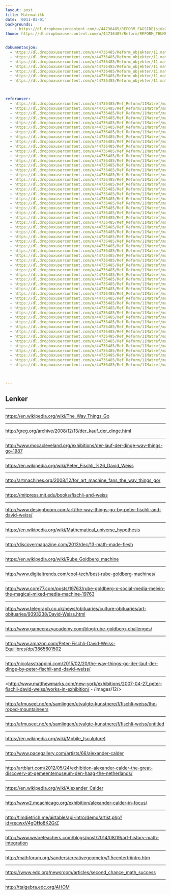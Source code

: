 ```yaml
---
layout: post
title: Matematikk
date: '0011-01-01'
backgrounds:
    - https://dl.dropboxusercontent.com/u/44736485/REFORM_FAGSIDE(side2)/11.Matematikk2m.jpg
thumb: https://dl.dropboxusercontent.com/u/44736485/Reform/REFORM_THUMBNAILS/11.Matematikk.jpg


dokumentasjon:
  - https://dl.dropboxusercontent.com/u/44736485/Reform_objekter/11.mat1.jpg
  - https://dl.dropboxusercontent.com/u/44736485/Reform_objekter/11.mat2.jpg
  - https://dl.dropboxusercontent.com/u/44736485/Reform_objekter/11.mat3.jpg
  - https://dl.dropboxusercontent.com/u/44736485/Reform_objekter/11.mat4.jpg
  - https://dl.dropboxusercontent.com/u/44736485/Reform_objekter/11.mat5.jpg
  - https://dl.dropboxusercontent.com/u/44736485/Reform_objekter/11.mat6.jpg
  - https://dl.dropboxusercontent.com/u/44736485/Reform_objekter/11.mat7.jpg



referanser:
  - https://dl.dropboxusercontent.com/u/44736485/Ref_Reform/11Matref/matref01.jpg
  - https://dl.dropboxusercontent.com/u/44736485/Ref_Reform/11Matref/matref02.jpg
  - https://dl.dropboxusercontent.com/u/44736485/Ref_Reform/11Matref/matref03.jpg
  - https://dl.dropboxusercontent.com/u/44736485/Ref_Reform/11Matref/matref04.jpg
  - https://dl.dropboxusercontent.com/u/44736485/Ref_Reform/11Matref/matref05.jpg
  - https://dl.dropboxusercontent.com/u/44736485/Ref_Reform/11Matref/matref06.jpg
  - https://dl.dropboxusercontent.com/u/44736485/Ref_Reform/11Matref/matref08.jpg
  - https://dl.dropboxusercontent.com/u/44736485/Ref_Reform/11Matref/matref09.jpg
  - https://dl.dropboxusercontent.com/u/44736485/Ref_Reform/11Matref/matref10.jpg
  - https://dl.dropboxusercontent.com/u/44736485/Ref_Reform/11Matref/matref11.jpg
  - https://dl.dropboxusercontent.com/u/44736485/Ref_Reform/11Matref/matref12.jpg
  - https://dl.dropboxusercontent.com/u/44736485/Ref_Reform/11Matref/matref13.jpg
  - https://dl.dropboxusercontent.com/u/44736485/Ref_Reform/11Matref/matref14.jpg
  - https://dl.dropboxusercontent.com/u/44736485/Ref_Reform/11Matref/matref14b.jpg
  - https://dl.dropboxusercontent.com/u/44736485/Ref_Reform/11Matref/matref15.jpg
  - https://dl.dropboxusercontent.com/u/44736485/Ref_Reform/11Matref/matref16.jpg
  - https://dl.dropboxusercontent.com/u/44736485/Ref_Reform/11Matref/matref17.jpg
  - https://dl.dropboxusercontent.com/u/44736485/Ref_Reform/11Matref/matref18.jpg
  - https://dl.dropboxusercontent.com/u/44736485/Ref_Reform/11Matref/matref19.jpg
  - https://dl.dropboxusercontent.com/u/44736485/Ref_Reform/11Matref/matref20.jpg
  - https://dl.dropboxusercontent.com/u/44736485/Ref_Reform/11Matref/matref21.jpg
  - https://dl.dropboxusercontent.com/u/44736485/Ref_Reform/11Matref/matref23.jpg
  - https://dl.dropboxusercontent.com/u/44736485/Ref_Reform/11Matref/matref24.jpg
  - https://dl.dropboxusercontent.com/u/44736485/Ref_Reform/11Matref/matref25.jpg
  - https://dl.dropboxusercontent.com/u/44736485/Ref_Reform/11Matref/matref26.jpg
  - https://dl.dropboxusercontent.com/u/44736485/Ref_Reform/11Matref/matref27.jpg
  - https://dl.dropboxusercontent.com/u/44736485/Ref_Reform/11Matref/matref27b.jpg
  - https://dl.dropboxusercontent.com/u/44736485/Ref_Reform/11Matref/matref28.jpg
  - https://dl.dropboxusercontent.com/u/44736485/Ref_Reform/11Matref/matref29.jpg
  - https://dl.dropboxusercontent.com/u/44736485/Ref_Reform/11Matref/matref29b.jpg
  - https://dl.dropboxusercontent.com/u/44736485/Ref_Reform/11Matref/matref30.jpg
  - https://dl.dropboxusercontent.com/u/44736485/Ref_Reform/11Matref/matref30b.jpg
  - https://dl.dropboxusercontent.com/u/44736485/Ref_Reform/11Matref/matref30c.jpg
  - https://dl.dropboxusercontent.com/u/44736485/Ref_Reform/11Matref/matref30d.jpg
  - https://dl.dropboxusercontent.com/u/44736485/Ref_Reform/11Matref/matref31.jpg
  - https://dl.dropboxusercontent.com/u/44736485/Ref_Reform/11Matref/matref32.jpg
  - https://dl.dropboxusercontent.com/u/44736485/Ref_Reform/11Matref/matref32b.jpg
  - https://dl.dropboxusercontent.com/u/44736485/Ref_Reform/11Matref/matref32c.jpg
  - https://dl.dropboxusercontent.com/u/44736485/Ref_Reform/11Matref/matref33.jpg
  - https://dl.dropboxusercontent.com/u/44736485/Ref_Reform/11Matref/matref34.jpg
  - https://dl.dropboxusercontent.com/u/44736485/Ref_Reform/11Matref/matref36.jpg
  - https://dl.dropboxusercontent.com/u/44736485/Ref_Reform/11Matref/matref37.jpg
  - https://dl.dropboxusercontent.com/u/44736485/Ref_Reform/11Matref/matref38.jpg
  - https://dl.dropboxusercontent.com/u/44736485/Ref_Reform/11Matref/matref39.jpg
  - https://dl.dropboxusercontent.com/u/44736485/Ref_Reform/11Matref/matref40.jpg
  - https://dl.dropboxusercontent.com/u/44736485/Ref_Reform/11Matref/matref40b.jpg
  - https://dl.dropboxusercontent.com/u/44736485/Ref_Reform/11Matref/matref40c.jpg
  - https://dl.dropboxusercontent.com/u/44736485/Ref_Reform/11Matref/matref41.jpg
  - https://dl.dropboxusercontent.com/u/44736485/Ref_Reform/11Matref/matref41b.jpg
  - https://dl.dropboxusercontent.com/u/44736485/Ref_Reform/11Matref/matref42.jpg
  - https://dl.dropboxusercontent.com/u/44736485/Ref_Reform/11Matref/matref43.jpg
  - https://dl.dropboxusercontent.com/u/44736485/Ref_Reform/11Matref/matref44.jpg
  - https://dl.dropboxusercontent.com/u/44736485/Ref_Reform/11Matref/matref45.jpg
  - https://dl.dropboxusercontent.com/u/44736485/Ref_Reform/11Matref/matref46.jpg
  - https://dl.dropboxusercontent.com/u/44736485/Ref_Reform/11Matref/matref47.jpg
  - https://dl.dropboxusercontent.com/u/44736485/Ref_Reform/11Matref/matref48.jpg



---
```



## Lenker

* * *
<https://en.wikipedia.org/wiki/The_Way_Things_Go>

* * *
<http://greg.org/archive/2008/12/13/der_kauf_der_dinge.html>

* * *
<http://www.mocacleveland.org/exhibitions/der-lauf-der-dinge-way-things-go-1987>

* * *
<https://en.wikipedia.org/wiki/Peter_Fischli_%26_David_Weiss>

* * *
<http://artmachines.org/2008/12/for_art_machine_fans_the_way_things_go/>

* * *
<https://mitpress.mit.edu/books/fischli-and-weiss>

* * *
<http://www.designboom.com/art/the-way-things-go-by-peter-fischli-and-david-weiss/>

* * *
<https://en.wikipedia.org/wiki/Mathematical_universe_hypothesis>

* * *
<http://discovermagazine.com/2013/dec/13-math-made-flesh>

* * *
<https://en.wikipedia.org/wiki/Rube_Goldberg_machine>

* * *
<http://www.digitaltrends.com/cool-tech/best-rube-goldberg-machines/>

* * *
<http://www.core77.com/posts/19763/rube-goldberg-x-social-media-melvin-the-magical-mixed-media-machine-19763>

* * *
<http://www.telegraph.co.uk/news/obituaries/culture-obituaries/art-obituaries/9393238/David-Weiss.html>

* * *
<http://www.gamecrazyacademy.com/blog/rube-goldberg-challenges/>

* * *
<http://www.amazon.com/Peter-Fischli-David-Weiss-Equilibres/dp/3865601502>

* * *
<http://nicolasstrappini.com/2015/02/20/the-way-things-go-der-lauf-der-dinge-by-peter-fischli-and-david-weiss/>

* * *
<http://www.matthewmarks.com/new-york/exhibitions/2007-04-27_peter-fischli-david-weiss/works-in-exhibition/ - /images/12/>

* * *
<http://afmuseet.no/en/samlingen/utvalgte-kunstnere/f/fischli-weiss/the-roped-mountaineers>

* * *
<http://afmuseet.no/en/samlingen/utvalgte-kunstnere/f/fischli-weiss/untitled>

* * *
<https://en.wikipedia.org/wiki/Mobile_(sculpture)>

* * *
<http://www.pacegallery.com/artists/66/alexander-calder>

* * *
<http://artblart.com/2012/05/24/exhibition-alexander-calder-the-great-discovery-at-gemeentemuseum-den-haag-the-netherlands/>

* * *
<https://en.wikipedia.org/wiki/Alexander_Calder>

* * *
<http://www2.mcachicago.org/exhibition/alexander-calder-in-focus/>

* * *
<http://timdietrich.me/airtable/api-intro/demo/artist.php?id=recwxV4gOHo8K2GrZ>

* * *
<http://www.weareteachers.com/blogs/post/2014/08/19/art-history-math-integration>

* * *
<http://mathforum.org/sanders/creativegeometry/1.5centertriintro.htm>

* * *
<https://www.edc.org/newsroom/articles/second_chance_math_success>

* * *
<http://ttalgebra.edc.org/AHOM>

